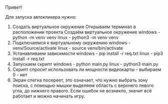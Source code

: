 Привет!

Для запуска автокликера нужно:

1. Создать виртуальное окружение
  Открываем терминал в расположении проекта
  Создаём виртуальное окружение
    windows - python -m venv venv
    linux - python3 -m venv venv
2. Подключаемся к виртуальному окружению
  windows - venv/Source/activate
  linux - source venv/bin/activate
3. Устанавливаем зависимости
   windows - pip install -r req.txt
   linux - pip3 install -r req.txt
5. Запускаем скрипт
   windows - python main.py
   linux - python3 main.py
6. Скрипт спросит использовать ли мощности видеокарты - выбираем 0 - нет
7. Экран слегка посереет, это означает, что нужно выбрать зону поиска, с помощью мышки выделяем область с верхнего левого угла, до нижнего правого.
Если ошибок не возникло, значит всё работает и можно начинать игру.
